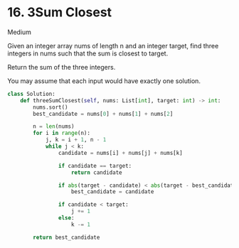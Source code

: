 # 16. 3Sum Closest

Medium

Given an integer array nums of length n and an integer target, find three
integers in nums such that the sum is closest to target.

Return the sum of the three integers.

You may assume that each input would have exactly one solution.

```python
class Solution:
    def threeSumClosest(self, nums: List[int], target: int) -> int:
        nums.sort()
        best_candidate = nums[0] + nums[1] + nums[2]

        n = len(nums)
        for i in range(n):
            j, k = i + 1, n - 1
            while j < k:
                candidate = nums[i] + nums[j] + nums[k]

                if candidate == target:
                    return candidate

                if abs(target - candidate) < abs(target - best_candidate):
                    best_candidate = candidate

                if candidate < target:
                    j += 1
                else:
                    k -= 1

        return best_candidate
```
